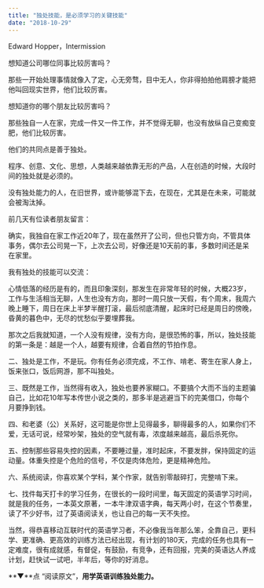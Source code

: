 ```yaml
---
title: "独处技能，是必须学习的关键技能"
date: "2018-10-29"
---
```


Edward Hopper，Intermission

想知道公司哪位同事比较厉害吗？

那些一开始处理事情就像入了定，心无旁骛，目中无人，你非得拍拍他肩膀才能把他叫回现实世界，他们比较厉害。

想知道你的哪个朋友比较厉害吗？

那些独自一人在家，完成一件又一件工作，并不觉得无聊，也没有放纵自己变痴变肥，他们比较厉害。

他们的共同点是善于独处。

程序、创意、文化、思想，人类越来越依靠无形的产品，人在创造的时候，大段时间的独处就是必须的。

没有独处能力的人，在旧世界，或许能够混下去，在现在，尤其是在未来，可能就会被淘汰掉。

前几天有位读者朋友留言：

确实，我独自在家工作近20年了，现在虽然开了公司，但也只管方向，不管具体事务，偶尔去公司晃一下，上次去公司，好像还是10天前的事，多数时间还是呆在家里。

我有独处的技能可以交流：

心情低落的经历是有的，而且印象深刻，那发生在非常年轻的时候，大概23岁，工作与生活相当无聊，人生也没有方向，那时一周只放一天假，有个周末，我周六晚上睡下，周日在床上半梦半醒打滚，最后彻底清醒，起床时已经是周日的傍晚，昏黄的暮色中，无尽的忧愁似乎要埋葬我。

那次之后我就知道，一个人没有规律，没有方向，是很恐怖的事，所以，独处技能的第一条是：越是一个人，越要有规律，合着自然的节拍作息。

二、独处是工作，不是玩。你有任务必须完成，不工作、啃老、寄生在家人身上，饭来张口，饭后网游，那不叫独处。

三、既然是工作，当然得有收入，独处也要养家糊口。不要搞个大而不当的主题骗自己，比如花10年写本传世小说之类的，那多半是逃避当下的完美借口，你每个月要挣到钱。

四、和老婆（公）关系好，这可能是你世上见得最多，聊得最多的人，如果你们不爱，无话可说，经常吵架，独处的空气就有毒，浓度越来越高，最后杀死你。

五、控制那些容易失控的因素，不要睡过量，准时起床，不要发胖，保持固定的运动量。体重失控是个危险的信号，不仅是肉体危险，更是精神危险。

六、系统阅读，你喜欢某个学科，某个作家，就告别零敲碎打，完整啃下来。

七、找件每天打卡的学习任务，在很长的一段时间里，每天固定的英语学习时间，就是我的任务，一本英文原著，一本牛津双语字典，每天两小时，在这个节奏里，读了不少好书，过了英语阅读关，也让自己的每一天不失控。

当然，得恭喜移动互联时代的英语学习者，不必像我当年那么笨，全靠自己，更科学、更准确、更高效的训练方法已经出现，有计划的180天，完成的任务也具有一定难度，很有成就感，有督促，有鼓励，有竞争，还有回报，完美的英语达人养成计划，赶快试一试吧，半年后，等你的好消息。

**▼**点 “阅读原文”，**用学英语训练独处能力。**
